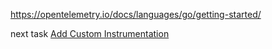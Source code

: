 https://opentelemetry.io/docs/languages/go/getting-started/

next task
[Add Custom Instrumentation](https://opentelemetry.io/docs/languages/go/getting-started/#add-custom-instrumentation)